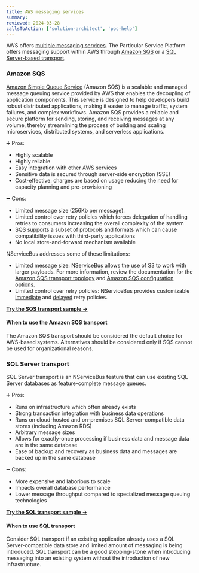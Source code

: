 ```yaml
---
title: AWS messaging services
summary:
reviewed: 2024-03-28
callsToAction: ['solution-architect', 'poc-help']
---
```


AWS offers [multiple messaging services](https://aws.amazon.com/messaging/). The Particular Service Platform offers messaging support within AWS through [Amazon SQS](https://aws.amazon.com/sqs/) or a [SQL Server-based transport](#sql-transport).

### Amazon SQS

[Amazon Simple Queue Service](https://aws.amazon.com/sqs/) (Amazon SQS) is a scalable and managed message queuing service provided by AWS that enables the decoupling of application components. This service is designed to help developers build robust distributed applications, making it easier to manage traffic, system failures, and complex workflows. Amazon SQS provides a reliable and secure platform for sending, storing, and receiving messages at any volume, thereby streamlining the process of building and scaling microservices, distributed systems, and serverless applications.

:heavy_plus_sign: Pros:

- Highly scalable
- Highly reliable
- Easy integration with other AWS services
- Sensitive data is secured through server-side encryption (SSE)
- Cost-effective: charges are based on usage reducing the need for capacity planning and pre-provisioning

:heavy_minus_sign: Cons:

- Limited message size (256Kb per message). 
- Limited control over retry policies which forces delegation of handling retries to consumers increasing the overall complexity of the system
- SQS supports a subset of protocols and formats which can cause compatibility issues with third-party applications
- No local store-and-forward mechanism available

NServiceBus addresses some of these limitations:
- Limited message size: NServiceBus allows the use of S3 to work with larger payloads. For more information, review the documentation for the [Amazon SQS transport topology](/transports/sqs/topology.md#s3) and [Amazon SQS configuration options](/transports/sqs/configuration-options.md).
- Limited control over retry policies: NServiceBus provides customizable [immediate](/nservicebus/recoverability/configure-immediate-retries.md) and [delayed](/nservicebus/recoverability/configure-delayed-retries.md) retry policies.

[**Try the SQS transport sample →**](/samples/aws/sqs-simple/)

#### When to use the Amazon SQS transport

The Amazon SQS transport should be considered the default choice for AWS-based systems. Alternatives should be considered only if SQS cannot be used for organizational reasons.

### SQL Server transport

SQL Server transport is an NServiceBus feature that can use existing SQL Server databases as feature-complete message queues.

:heavy_plus_sign: Pros:

- Runs on infrastructure which often already exists
- Strong transaction integration with business data operations
- Runs on cloud-hosted and on-premises SQL Server-compatible data stores (including Amazon RDS)
- Arbitrary message sizes
- Allows for exactly-once processing if business data and message data are in the same database
- Ease of backup and recovery as business data and messages are backed up in the same database

:heavy_minus_sign: Cons:

- More expensive and laborious to scale
- Impacts overall database performance
- Lower message throughput compared to specialized message queuing technologies

[**Try the SQL transport sample →**](/samples/sqltransport/simple/)

#### When to use SQL transport

Consider SQL transport if an existing application already uses a SQL Server-compatible data store and limited amount of messaging is being introduced. SQL transport can be a good stepping-stone when introducing messaging into an existing system without the introduction of new infrastructure.